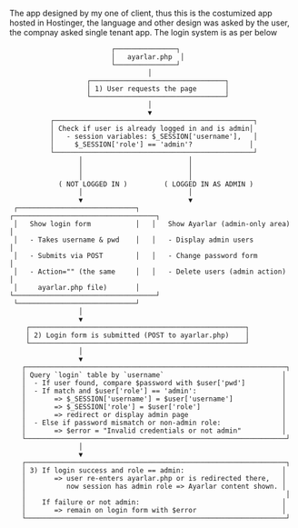 The app designed by my one of client, thus this is the costumized app hosted in Hostinger, the language and other design was asked by the user, the compnay asked single tenant app. The login system is as per below

                             ┌───────────────┐
                             │   ayarlar.php  │
                             └───────────────┘
                                      │
                       ┌─────────────────────────────────┐
                       │ 1) User requests the page       │
                       └─────────────────────────────────┘
                                      │
                                      ▼
              ┌─────────────────────────────────────────────────┐
              │ Check if user is already logged in and is admin│
              │   - session variables: $_SESSION['username'],   │
              │     $_SESSION['role'] == 'admin'?              │
              └─────────────────────────────────────────────────┘
                     │                          │
                     │                          │
                     │                          │
                ( NOT LOGGED IN )         ( LOGGED IN AS ADMIN )
                     │                          │
                     ▼                          ▼
     ┌─────────────────────────────┐   ┌───────────────────────────────────┐
     │   Show login form           │   │   Show Ayarlar (admin-only area) │
     │   - Takes username & pwd    │   │   - Display admin users          │
     │   - Submits via POST        │   │   - Change password form         │
     │   - Action="" (the same     │   │   - Delete users (admin action)  │
     │     ayarlar.php file)       │   └───────────────────────────────────┘
     └─────────────────────────────┘
                     │
                     ▼
        ┌─────────────────────────────────────────────────────┐
        │ 2) Login form is submitted (POST to ayarlar.php)    │
        └─────────────────────────────────────────────────────┘
                     │
                     ▼
       ┌────────────────────────────────────────────────────────────────┐
       │ Query `login` table by `username`                             │
       │  - If user found, compare $password with $user['pwd']         │
       │  - If match and $user['role'] == 'admin':                     │
       │       => $_SESSION['username'] = $user['username']            │
       │       => $_SESSION['role'] = $user['role']                    │
       │       => redirect or display admin page                       │
       │  - Else if password mismatch or non-admin role:               │
       │       => $error = "Invalid credentials or not admin"          │
       └────────────────────────────────────────────────────────────────┘
                     │
                     ▼
       ┌────────────────────────────────────────────────────────────────┐
       │ 3) If login success and role == admin:                        │
       │       => user re-enters ayarlar.php or is redirected there,   │
       │          now session has admin role => Ayarlar content shown. │
       │                                                                │
       │    If failure or not admin:                                   │
       │       => remain on login form with $error                     │
       └────────────────────────────────────────────────────────────────┘




